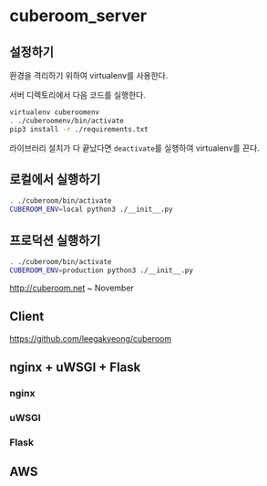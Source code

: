 # cuberoom_server

## 설정하기

환경을 격리하기 위하여 virtualenv를 사용한다.

서버 디렉토리에서 다음 코드를 실행한다.

```sh
virtualenv cuberoomenv
. ./cuberoomenv/bin/activate
pip3 install -r ./requirements.txt
```

라이브러리 설치가 다 끝났다면 `deactivate`를 실행하여 virtualenv를 끈다.

## 로컬에서 실행하기

```sh
. ./cuberoom/bin/activate
CUBEROOM_ENV=local python3 ./__init__.py
```

## 프로덕션 실행하기

```sh
. ./cuberoom/bin/activate
CUBEROOM_ENV=production python3 ./__init__.py
```

http://cuberoom.net
~ November

## Client 
https://github.com/leegakyeong/cuberoom

## nginx + uWSGI + Flask
### nginx

### uWSGI

### Flask


## AWS



